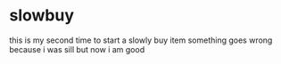 # slowbuy
this is my second time to start a slowly buy item
something goes wrong because i was sill but now i am good
